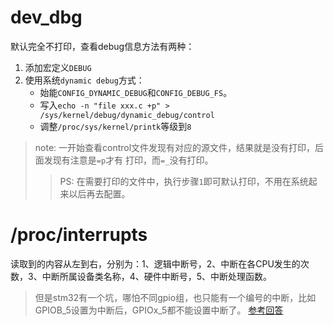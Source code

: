 # dev_dbg
默认完全不打印，查看debug信息方法有两种：
1. 添加宏定义`DEBUG`
2. 使用系统`dynamic debug`方式：
    * 始能`CONFIG_DYNAMIC_DEBUG`和`CONFIG_DEBUG_FS`。
    * 写入`echo -n "file xxx.c +p" > /sys/kernel/debug/dynamic_debug/control`
    * 调整`/proc/sys/kernel/printk`等级到`8`
> note: 一开始查看control文件发现有对应的源文件，结果就是没有打印，后面发现有注意是`=p`才有
> 打印，而`=_`没有打印。
>> PS: 在需要打印的文件中，执行步骤`1`即可默认打印，不用在系统起来以后再去配置。

# /proc/interrupts
读取到的内容从左到右，分别为：1、逻辑中断号，2、中断在各CPU发生的次数，3、中断所属设备类名称，4、硬件中断号，5、中断处理函数。

> 但是stm32有一个坑，哪怕不同gpio组，也只能有一个编号的中断，比如GPIOB_5设置为中断后，GPIOx_5都不能设置中断了。
> [参考回答](https://community.st.com/t5/stm32-mpus-embedded-software/can-not-use-two-irq-for-different-driver/td-p/347134)
